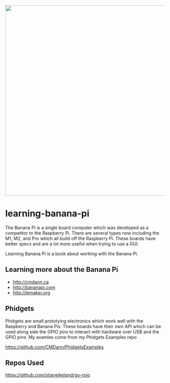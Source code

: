 <img src="http://bananapi.com/images/111.png" width="600" />

# learning-banana-pi

The Banana Pi is a single board computer which was developed as a competitor to the Raspberry Pi. There are several types now including the M1, M2, and Pro which all build off the Raspberry Pi. These boards have better specs and are a lot more useful when trying to use a GUI.

Learning Banana Pi is a book about working with the Banana Pi.

## Learning more about the Banana Pi

- http://cmdann.ca
- http://bananapi.com
- http://lemaker.org

## Phidgets

Phidgets are small prototying electronics which work well with the Raspberry and Banana Pis. These boards have their own API which can be used along side the GPIO pins to interact with hardware over USB and the GPIO pins. My examles come from my Phidgets Examples repo

https://github.com/CMDann/PhidgetsExamples


## Repos Used

https://github.com/stianeikeland/go-rpio
